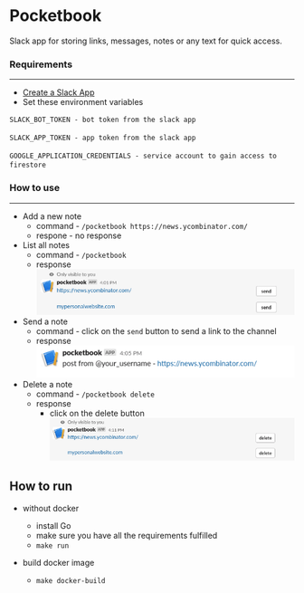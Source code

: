 # Pocketbook

Slack app for storing links, messages, notes or any text for quick access.


### Requirements 
---
- [Create a Slack App](https://api.slack.com/apps)
- Set these environment variables
```
SLACK_BOT_TOKEN - bot token from the slack app
 
SLACK_APP_TOKEN - app token from the slack app

GOOGLE_APPLICATION_CREDENTIALS - service account to gain access to firestore
```

### How to use
---

- Add a new note
    - command - `/pocketbook https://news.ycombinator.com/`
    - respone - no response
- List all notes
    - command - `/pocketbook`
    - response 
        ![response_image](docs/listall.png)
- Send a note 
    - command - click on the `send` button to send a link to the channel
    - response
        ![send_image](docs/aftersend.png)
- Delete a note 
    - command - `/pocketbook delete`
    - response 
        - click on the delete button
            ![send_image](docs/delete.png)


## How to run 

- without docker
    - install Go
    - make sure you have all the requirements fulfilled 
    - `make run` 

- build docker image 
    - `make docker-build`